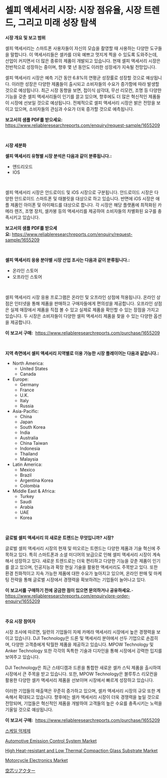 <p><h1>셀피 액세서리 시장: 시장 점유율, 시장 트렌드, 그리고 미래 성장 탐색</h1></p><p><strong>시장 개요 및 보고 범위</strong></p>
<p><p>셀피 액세서리는 스마트폰 사용자들이 자신의 모습을 촬영할 때 사용하는 다양한 도구들을 말합니다. 이 액세서리들은 셀카를 더욱 예쁘고 멋지게 찍을 수 있도록 도와주는데, 산업이 커지면서 더 많은 종류의 제품이 개발되고 있습니다. 현재 셀피 액세서리 시장은 전반적으로 성장하는 중이며, 향후 몇 년 동안도 이러한 성장세가 지속될 전망입니다. </p><p>셀피 액세서리 시장은 예측 기간 동안 6.8%의 연평균 성장률로 성장할 것으로 예상됩니다. 이러한 성장은 다양한 제품들이 출시되고 소비자들의 수요가 증가함에 따라 발생할 것으로 예상됩니다. 최근 시장 동향을 보면, 접이식 삼각대, 무선 리모컨, 조명 등 다양한 기능을 갖춘 셀피 액세서리들이 인기를 끌고 있으며, 향후에도 더 많은 혁신적인 제품들이 시장에 선보일 것으로 예상됩니다. 전체적으로 셀피 액세서리 시장은 밝은 전망을 보이고 있으며, 소비자들의 관심과 수요가 더욱 증가할 것으로 예측됩니다.</p></p>
<p><strong>보고서의 샘플 PDF를 받으세요:</strong> <a href="https://www.reliableresearchreports.com/enquiry/request-sample/1655209">https://www.reliableresearchreports.com/enquiry/request-sample/1655209</a></p>
<p>&nbsp;</p>
<p><strong>시장 세분화</strong></p>
<p><strong>셀피 액세서리 유형별 시장 분석은 다음과 같이 분류됩니다.:</strong></p>
<p><ul><li>앤드리오드</li><li>IOS</li></ul></p>
<p>&nbsp;</p>
<p><p>셀피 액세서리 시장은 안드로이드 및 iOS 시장으로 구분됩니다. 안드로이드 시장은 다양한 안드로이드 스마트폰 및 태블릿을 대상으로 하고 있습니다. 반면에 iOS 시장은 애플 제품인 아이폰 및 아이패드를 대상으로 합니다. 각 시장은 해당 플랫폼에 최적화된 카메라 렌즈, 조명 장치, 셀카봉 등의 액세서리를 제공하여 소비자들의 차별화된 요구를 충족시키고 있습니다.</p></p>
<p><strong>보고서의 샘플 PDF를 받으세요:</strong>&nbsp;<a href="https://www.reliableresearchreports.com/enquiry/request-sample/1655209">https://www.reliableresearchreports.com/enquiry/request-sample/1655209</a></p>
<p>&nbsp;</p>
<p><strong> 셀피 액세서리 응용 분야별 시장 산업 조사는 다음과 같이 분류됩니다.:</strong></p>
<p><ul><li>온라인 스토어</li><li>오프라인 스토어</li></ul></p>
<p>&nbsp;</p>
<p><p>셀피 액세서리 시장 응용 프로그램은 온라인 및 오프라인 상점에 적용됩니다. 온라인 상점은 인터넷을 통해 제품을 판매하고 구매자들에게 편의성을 제공합니다. 오프라인 상점은 실제 매장에서 제품을 직접 볼 수 있고 실제로 제품을 확인할 수 있는 장점을 가지고 있습니다. 두 시장은 소비자들이 다양한 셀피 액세서리 제품을 찾을 수 있는 다양한 옵션을 제공합니다.</p></p>
<p><strong>이 보고서 구매:</strong>&nbsp; <a href="https://www.reliableresearchreports.com/purchase/1655209">https://www.reliableresearchreports.com/purchase/1655209</a></p>
<p>&nbsp;</p>
<p><strong>지역 측면에서 셀피 액세서리 지역별로 이용 가능한 시장 플레이어는 다음과 같습니다.:</strong></p>
<p><ul>
    <li>
        North America:
        <ul>
            <li>United States</li>
            <li>Canada</li>
        </ul>
    </li>
    <li>
        Europe:
        <ul>
            <li>Germany</li>
            <li>France</li>
            <li>U.K.</li>
            <li>Italy</li>
            <li>Russia</li>
        </ul>
    </li>
    <li>
        Asia-Pacific:
        <ul>
            <li>China</li>
            <li>Japan</li>
            <li>South Korea</li>
            <li>India</li>
            <li>Australia</li>
            <li>China Taiwan</li>
            <li>Indonesia</li>
            <li>Thailand</li>
            <li>Malaysia</li>
        </ul>
    </li>
    <li>
        Latin America:
        <ul>
            <li>Mexico</li>
            <li>Brazil</li>
            <li>Argentina Korea</li>
            <li>Colombia</li>
        </ul>
    </li>
    <li>
        Middle East & Africa:
        <ul>
            <li>Turkey</li>
            <li>Saudi</li>
            <li>Arabia</li>
            <li>UAE</li>
            <li>Korea</li>
        </ul>
    </li>
    </ul></p>
<p>&nbsp;</p>
<p><strong>글로벌 셀피 액세서리 의 새로운 트렌드는 무엇입니까? 시장?</strong></p>
<p><p>글로벌 셀피 액세서리 시장의 현재 및 떠오르는 트렌드는 다양한 제품과 기술 혁신에 주목하고 있다. 특히 스마트폰과 소셜 미디어의 보급으로 인해 셀피 액세서리 시장이 계속해서 성장하고 있다. 새로운 트렌드로는 더욱 편리하고 다양한 기능을 갖춘 제품이 인기를 끌고 있으며, 인공지능과 확장 현실 기술을 활용한 액세서리도 주목받고 있다. 또한 환경 친화적이고 지속 가능한 제품에 대한 수요가 높아지고 있으며, 온라인 판매 및 마케팅 전략을 통해 글로벌 시장에서 경쟁력을 확보하려는 기업들이 늘어나고 있다.</p></p>
<p><strong>이 보고서를 구매하기 전에 궁금한 점이 있으면 문의하거나 공유하세요.</strong>- <a href="https://www.reliableresearchreports.com/enquiry/pre-order-enquiry/1655209">https://www.reliableresearchreports.com/enquiry/pre-order-enquiry/1655209</a></p>
<p>&nbsp;</p>
<p><strong>주요 시장 참여자</strong></p>
<p><p>시장 조사에 따르면, 일련의 기업들이 자체 카메라 액세서리 시장에서 높은 경쟁력을 보이고 있습니다. DJI Technology은 드론 및 액세서리 분야에서 선두 기업으로 손꼽히며, 다양한 고객층에게 탁월한 제품을 제공하고 있습니다. MPOW Technology 및 Anker Technology 또한 각각의 독특한 기술과 디자인을 통해 시장에서 강력한 입지를 보여주고 있습니다.</p><p>DJI Technology은 최근 스테디캠과 드론을 통합한 새로운 셀카 스틱 제품을 출시하여 시장에서 큰 주목을 받고 있습니다. 또한, MPOW Technology은 블루투스 리모컨을 활용한 다양한 셀카 액세서리 제품을 선보이며 시장에서 빠르게 성장하고 있습니다.</p><p>이러한 기업들의 매출액은 꾸준히 증가하고 있으며, 셀카 액세서리 시장의 규모 또한 계속해서 확대되고 있습니다. 향후에는 셀카 액세서리 시장이 더욱 경쟁력을 높일 것으로 전망되며, 기업들은 혁신적인 제품을 개발하여 고객들의 높은 수요를 충족시키는 노력을 기울일 것으로 예상됩니다.</p></p>
<p><strong>이 보고서 구매:</strong>&nbsp;&nbsp;<a href="https://www.reliableresearchreports.com/purchase/1655209">https://www.reliableresearchreports.com/purchase/1655209</a></p>
<p><p><a href="https://github.com/vsr06p4p49/Market-Research-Report-List-1/blob/main/534292913024.md">스케일 억제제</a></p><p><a href="https://issuu.com/reportprime-2/docs/automotive-emission-control-system-market-size-203">Automotive Emission Control System Market</a></p><p><a href="https://github.com/angelajermaine/Market-Research-Report-List-2/blob/main/high-heat-resistant-and-low-thermal-compaction-glass-substrate-market.md">High Heat-resistant and Low Thermal Compaction Glass Substrate Market</a></p><p><a href="https://issuu.com/reportprime-2/docs/motorcycle-electronics-market-size-2030.pptx">Motorcycle Electronics Market</a></p><p><a href="https://github.com/ReganWisoky2023/Market-Research-Report-List-1/blob/main/954218213999.md">空芯リアクター</a></p></p>

